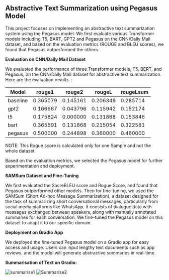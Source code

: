 ## Abstractive Text Summarization using Pegasus Model

This project focuses on implementing an abstractive text summarization system using the Pegasus model. We first evaluate various Transformer models including T5, BART, GPT2 and Pegasus on the CNN/Daily Mail dataset, and based on the evaluation metrics (ROUGE and BLEU scores), we found that Pegasus outperformed the others.

**Evaluation on CNN/Daily Mail Dataset**

We evaluated the performance of three Transformer models, T5, BERT, and Pegasus, on the CNN/Daily Mail dataset for abstractive text summarization. Here are the evaluation results.
:

| Model   | rouge1    | rouge2    | rougeL    | rougeLsum |
|---------|-----------|-----------|-----------|-----------|
| baseline| 0.365079  | 0.145161  | 0.206349  | 0.285714  |
| gpt2    | 0.166667  | 0.043796  | 0.115942  | 0.152174  |
| t5      | 0.175824  | 0.000000  | 0.131868  | 0.153846  |
| bart    | 0.365591  | 0.131868  | 0.215054  | 0.322581  |
| pegasus | 0.500000  | 0.244898  | 0.360000  | 0.460000  |

NOTE: This Rogue score is calculated only for one Sample and not the whole dataset.

Based on the evaluation metrics, we selected the Pegasus model for further experimentation and deployment.

**SAMSum Dataset and Fine-Tuning**

We first evaluated the SacreBLEU score and Rogue Score, and found that Pegasus outperformed other models. Then for fine-tuning, we used the SAMSum (Short Ad-hoc Message Summarization), a  dataset designed for the task of summarizing short conversational messages, particularly from social media platforms like WhatsApp. It consists of dialogue data with messages exchanged between speakers, along with manually annotated summaries for each conversation. We fine-tuned the Pegasus model on this dataset to adapt it to our specific domain.

**Deployment on Gradio App**

We deployed the fine-tuned Pegasus model on a Gradio app for easy access and usage. Users can input lengthy text documents such as app reviews, and the model will generate abstractive summaries in real-time.

**Summarisation of Text on Gradio:**

![summarise1](https://github.com/Arpit-Avasarmol/Text-Summarization/assets/88440241/1eadec4d-5c1f-495d-b745-1b930e9ca681)
![Summarise2](https://github.com/Arpit-Avasarmol/Text-Summarization/assets/88440241/b029be7f-45a7-457c-8d48-a14f9a57b6be)
